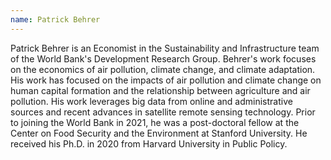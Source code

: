```yaml
---
name: Patrick Behrer 
---
```


Patrick Behrer is an Economist in the Sustainability and Infrastructure team of the World Bank's Development Research Group. Behrer's work focuses on the economics of air pollution, climate change, and climate adaptation. His work has focused on the impacts of air pollution and climate change on human capital formation and the relationship between agriculture and air pollution. His work leverages big data from online and administrative sources and recent advances in satellite remote sensing technology. Prior to joining the World Bank in 2021, he was a post-doctoral fellow at the Center on Food Security and the Environment at Stanford University. He received his Ph.D. in 2020 from Harvard University in Public Policy.
